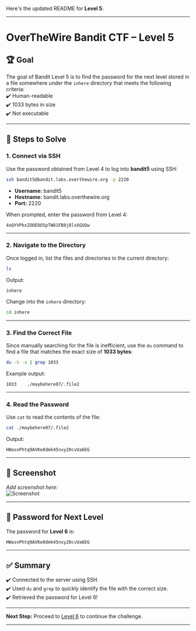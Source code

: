 Here's the updated README for **Level 5**:

---

# OverTheWire Bandit CTF – Level 5

## 🏆 **Goal**  
The goal of Bandit Level 5 is to find the password for the next level stored in a file somewhere under the `inhere` directory that meets the following criteria:  
✔️ Human-readable  
✔️ 1033 bytes in size  
✔️ Not executable  

---

## 🚀 **Steps to Solve**

### 1. **Connect via SSH**  
Use the password obtained from Level 4 to log into **bandit5** using SSH:

```bash
ssh bandit5@bandit.labs.overthewire.org -p 2220
```

- **Username:** bandit5  
- **Hostname:** bandit.labs.overthewire.org  
- **Port:** 2220  

When prompted, enter the password from Level 4:

```
4oQYVPkxZOOEOO5pTW81FB8j8lxXGUQw
```

---

### 2. **Navigate to the Directory**  
Once logged in, list the files and directories in the current directory:

```bash
ls
```

Output:
```
inhere
```

Change into the `inhere` directory:

```bash
cd inhere
```

---

### 3. **Find the Correct File**  
Since manually searching for the file is inefficient, use the `du` command to find a file that matches the exact size of **1033 bytes**:

```bash
du -b -a | grep 1033
```

Example output:
```
1033    ./maybehere07/.file2
```

---

### 4. **Read the Password**  
Use `cat` to read the contents of the file:

```bash
cat ./maybehere07/.file2
```

Output:
```
HWasnPhtq9AVKe0dmk45nxy20cvUa6EG
```

---

## 📸 **Screenshot**  
*Add screenshot here:*  
![Screenshot](path/to/screenshot.png)

---

## 🔑 **Password for Next Level**  
The password for **Level 6** is:

```
HWasnPhtq9AVKe0dmk45nxy20cvUa6EG
```

---

## ✅ **Summary**  
✔️ Connected to the server using SSH.  
✔️ Used `du` and `grep` to quickly identify the file with the correct size.  
✔️ Retrieved the password for Level 6!  

---

**Next Step:** Proceed to [Level 6](https://overthewire.org/wargames/bandit/bandit6.html) to continue the challenge.  

---
